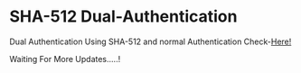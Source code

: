 # SHA-512 Dual-Authentication
Dual Authentication Using SHA-512 and normal Authentication 
Check-[Here!](https://mynenivarun.pythonanywhere.com)



Waiting For More Updates.....!
